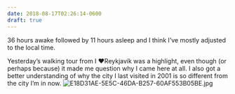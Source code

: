 ```yaml
---
date: 2018-08-17T02:26:14-0600
draft: true
---
```




36 hours awake followed by 11 hours asleep and I think I’ve mostly adjusted to the local time.

Yesterday’s walking tour from I ❤️Reykjavík was a highlight, even though (or perhaps because) it made me question why I came here at all. I also got a better understanding of why the city I last visited in 2001 is so different from the city I’m in now. ![E18D31AE-5E5C-46DA-B257-60AF553B05BE.jpg](http://ianwhitney.micro.blog/uploads/2018/209a9ce0d2.jpg)



